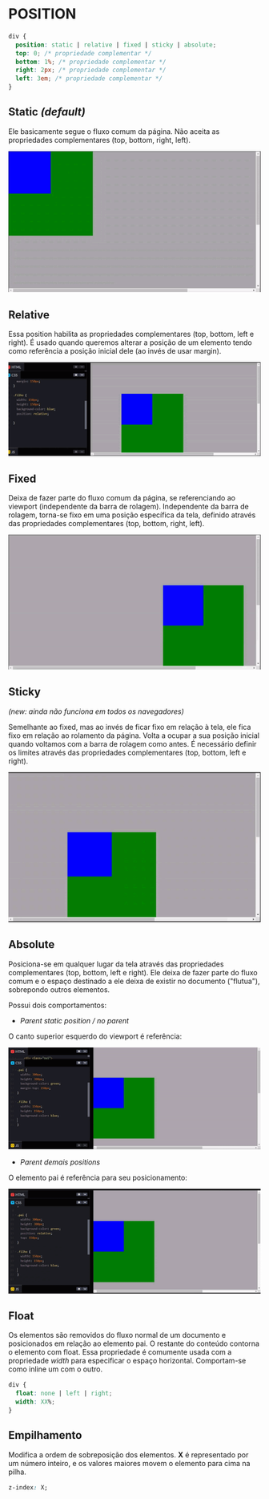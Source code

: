 # POSITION

```css
div {
  position: static | relative | fixed | sticky | absolute;
  top: 0; /* propriedade complementar */
  bottom: 1%; /* propriedade complementar */
  right: 2px; /* propriedade complementar */
  left: 3em; /* propriedade complementar */
} 
```

## Static *(default)*

Ele basicamente segue o fluxo comum da página. Não aceita as propriedades complementares (top, bottom, right, left).

![Static](/imagens/static.gif)

## Relative

Essa position habilita as propriedades complementares (top, bottom, left e right). É usado quando queremos alterar a posição de um elemento tendo como referência a posição inicial dele (ao invés de usar margin).

![Relative](/imagens/relative.gif)

## Fixed

Deixa de fazer parte do fluxo comum da página, se referenciando ao viewport (independente da barra de rolagem). Independente da barra de rolagem, torna-se fixo em uma posição específica da tela, definido através das propriedades complementares (top, bottom, right, left).

![Fixed](/imagens/fixed.gif)

## Sticky

*(new: ainda não funciona em todos os navegadores)*

Semelhante ao fixed, mas ao invés de ficar fixo em relação à tela, ele fica fixo em relação ao rolamento da página. Volta a ocupar a sua posição inicial quando voltamos com a barra de rolagem como antes. É necessário definir os limites através das propriedades complementares (top, bottom, left e right).

![Sticky](/imagens/sticky.gif)

## Absolute
Posiciona-se em qualquer lugar da tela através das propriedades complementares (top, bottom, left e right). Ele deixa de fazer parte do fluxo comum e o espaço destinado a ele deixa de existir no documento ("flutua"), sobrepondo outros elementos.

Possui dois comportamentos:

* *Parent static position / no parent*

O canto superior esquerdo do viewport é referência:

![Absolute sem parent](/imagens/absoluteNoParent.gif)

* *Parent demais positions*

O elemento pai é referência para seu posicionamento:

![Absolute com parent](/imagens/absoluteParent.gif)

## Float

Os elementos são removidos do fluxo normal de um documento e posicionados em relação ao elemento pai. O restante do conteúdo contorna o elemento com float. Essa propriedade é comumente usada com a propriedade *width* para especificar o espaço horizontal. Comportam-se como inline um com o outro.

```css
div {
  float: none | left | right;
  width: XX%;
} 
```

## Empilhamento

Modifica a ordem de sobreposição dos elementos. **X** é representado por um número inteiro, e os valores maiores movem o elemento para cima na pilha.

```css
z-index: X;
```